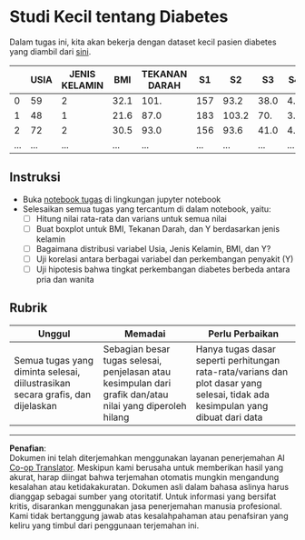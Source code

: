 <!--
CO_OP_TRANSLATOR_METADATA:
{
  "original_hash": "01d1b493e8b51a6ebb42524f6b1bcfff",
  "translation_date": "2025-08-28T18:54:06+00:00",
  "source_file": "1-Introduction/04-stats-and-probability/assignment.md",
  "language_code": "id"
}
-->
# Studi Kecil tentang Diabetes

Dalam tugas ini, kita akan bekerja dengan dataset kecil pasien diabetes yang diambil dari [sini](https://www4.stat.ncsu.edu/~boos/var.select/diabetes.html).

|   | USIA | JENIS KELAMIN | BMI | TEKANAN DARAH | S1 | S2 | S3 | S4 | S5 | S6 | Y  |
|---|-----|---------------|-----|---------------|----|----|----|----|----|----|----|
| 0 | 59 | 2 | 32.1 | 101. | 157 | 93.2 | 38.0 | 4. | 4.8598 | 87 | 151 |
| 1 | 48 | 1 | 21.6 | 87.0 | 183 | 103.2 | 70. | 3. | 3.8918 | 69 | 75 |
| 2 | 72 | 2 | 30.5 | 93.0 | 156 | 93.6 | 41.0 | 4.0 | 4. | 85 | 141 |
| ... | ... | ... | ... | ...| ...| ...| ...| ...| ...| ...| ... |

## Instruksi

* Buka [notebook tugas](assignment.ipynb) di lingkungan jupyter notebook
* Selesaikan semua tugas yang tercantum di dalam notebook, yaitu:
   * [ ] Hitung nilai rata-rata dan varians untuk semua nilai
   * [ ] Buat boxplot untuk BMI, Tekanan Darah, dan Y berdasarkan jenis kelamin
   * [ ] Bagaimana distribusi variabel Usia, Jenis Kelamin, BMI, dan Y?
   * [ ] Uji korelasi antara berbagai variabel dan perkembangan penyakit (Y)
   * [ ] Uji hipotesis bahwa tingkat perkembangan diabetes berbeda antara pria dan wanita
   
## Rubrik

Unggul | Memadai | Perlu Perbaikan
--- | --- | -- |
Semua tugas yang diminta selesai, diilustrasikan secara grafis, dan dijelaskan | Sebagian besar tugas selesai, penjelasan atau kesimpulan dari grafik dan/atau nilai yang diperoleh hilang | Hanya tugas dasar seperti perhitungan rata-rata/varians dan plot dasar yang selesai, tidak ada kesimpulan yang dibuat dari data

---

**Penafian**:  
Dokumen ini telah diterjemahkan menggunakan layanan penerjemahan AI [Co-op Translator](https://github.com/Azure/co-op-translator). Meskipun kami berusaha untuk memberikan hasil yang akurat, harap diingat bahwa terjemahan otomatis mungkin mengandung kesalahan atau ketidakakuratan. Dokumen asli dalam bahasa aslinya harus dianggap sebagai sumber yang otoritatif. Untuk informasi yang bersifat kritis, disarankan menggunakan jasa penerjemahan manusia profesional. Kami tidak bertanggung jawab atas kesalahpahaman atau penafsiran yang keliru yang timbul dari penggunaan terjemahan ini.